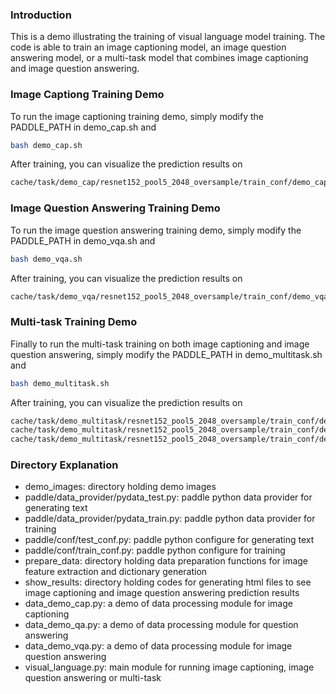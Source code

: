 ### Introduction ###

This is a demo illustrating the training of visual language model training. The code is able to train an image captioning model, an image question answering model, or a multi-task model that combines image captioning and image question answering. 

### Image Captiong Training Demo ###

To run the image captioning training demo, simply modify the PADDLE_PATH in demo_cap.sh and 
```bash
bash demo_cap.sh
```

After training, you can visualize the prediction results on
```bash
cache/task/demo_cap/resnet152_pool5_2048_oversample/train_conf/demo_cap.html
```

### Image Question Answering Training Demo ###

To run the image question answering training demo, simply modify the PADDLE_PATH in demo_vqa.sh and
```bash
bash demo_vqa.sh
```

After training, you can visualize the prediction results on
```bash
cache/task/demo_vqa/resnet152_pool5_2048_oversample/train_conf/demo_vqa.html
```

### Multi-task Training Demo ###

Finally to run the multi-task training on both image captioning and image question answering, simply modify the PADDLE_PATH in demo_multitask.sh and
```bash
bash demo_multitask.sh
```

After training, you can visualize the prediction results on
```bash
cache/task/demo_multitask/resnet152_pool5_2048_oversample/train_conf/demo_cap.html
cache/task/demo_multitask/resnet152_pool5_2048_oversample/train_conf/demo_vqa.html
cache/task/demo_multitask/resnet152_pool5_2048_oversample/train_conf/demo_qa.html
```

### Directory Explanation ###

* demo_images: directory holding demo images
* paddle/data_provider/pydata_test.py: paddle python data provider for generating text
* paddle/data_provider/pydata_train.py: paddle python data provider for training
* paddle/conf/test_conf.py: paddle python configure for generating text
* paddle/conf/train_conf.py: paddle python configure for training
* prepare_data: directory holding data preparation functions for image feature extraction and dictionary generation
* show_results: directory holding codes for generating html files to see image captioning and image question answering prediction results
* data_demo_cap.py: a demo of data processing module for image captioning
* data_demo_qa.py: a demo of data processing module for question answering
* data_demo_vqa.py: a demo of data processing module for image question answering
* visual_language.py: main module for running image captioning, image question answering or multi-task 
